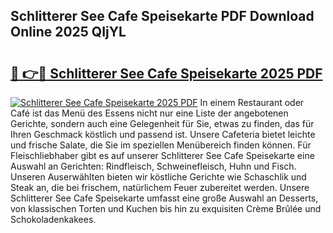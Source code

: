 ## Schlitterer See Cafe Speisekarte PDF Download Online 2025 QIjYL

# <h2><a href="http://gc7xd6.nevu.top/?p=Schlitterer+See+Cafe+Speisekarte">🔗 👉🔴 Schlitterer See Cafe Speisekarte 2025 PDF</a></h2>

[![Schlitterer See Cafe Speisekarte 2025 PDF](https://i.imgur.com/dBaPXMq.png)](http://gc7xd6.nevu.top/?p=Schlitterer+See+Cafe+Speisekarte)
In einem Restaurant oder Café ist das Menü des Essens nicht nur eine Liste der angebotenen Gerichte, sondern auch eine Gelegenheit für Sie, etwas zu finden, das für Ihren Geschmack köstlich und passend ist. Unsere Cafeteria bietet leichte und frische Salate, die Sie im speziellen Menübereich finden können. Für Fleischliebhaber gibt es auf unserer Schlitterer See Cafe Speisekarte eine Auswahl an Gerichten: Rindfleisch, Schweinefleisch, Huhn und Fisch. Unseren Auserwählten bieten wir köstliche Gerichte wie Schaschlik und Steak an, die bei frischem, natürlichem Feuer zubereitet werden. Unsere Schlitterer See Cafe Speisekarte umfasst eine große Auswahl an Desserts, von klassischen Torten und Kuchen bis hin zu exquisiten Crème Brûlée und Schokoladenkakees.
